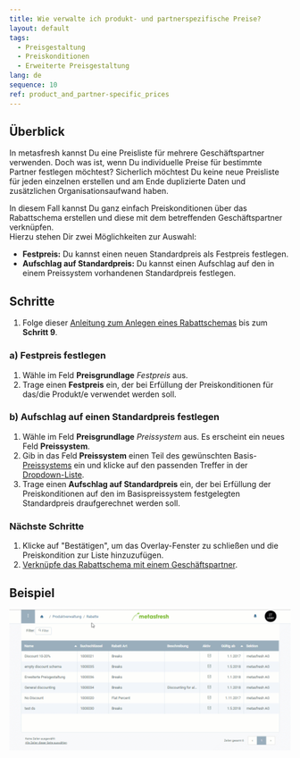 ```yaml
---
title: Wie verwalte ich produkt- und partnerspezifische Preise?
layout: default
tags:
  - Preisgestaltung
  - Preiskonditionen
  - Erweiterte Preisgestaltung
lang: de
sequence: 10
ref: product_and_partner-specific_prices
---
```


## Überblick
In metasfresh kannst Du eine Preisliste für mehrere Geschäftspartner verwenden. Doch was ist, wenn Du individuelle Preise für bestimmte Partner festlegen möchtest? Sicherlich möchtest Du keine neue Preisliste für jeden einzelnen erstellen und am Ende duplizierte Daten und zusätzlichen Organisationsaufwand haben.

In diesem Fall kannst Du ganz einfach Preiskonditionen über das Rabattschema erstellen und diese mit dem betreffenden Geschäftspartner verknüpfen.<br>
Hierzu stehen Dir zwei Möglichkeiten zur Auswahl:

- **Festpreis:** Du kannst einen neuen Standardpreis als Festpreis festlegen.
- **Aufschlag auf Standardpreis:** Du kannst einen Aufschlag auf den in einem Preissystem vorhandenen Standardpreis festlegen.

## Schritte
1. Folge dieser [Anleitung zum Anlegen eines Rabattschemas](Rabattschema_anlegen) bis zum **Schritt 9**.

### a) Festpreis festlegen
1. Wähle im Feld **Preisgrundlage** *Festpreis* aus.
1. Trage einen **Festpreis** ein, der bei Erfüllung der Preiskonditionen für das/die Produkt/e verwendet werden soll.

### b) Aufschlag auf einen Standardpreis festlegen
1. Wähle im Feld **Preisgrundlage** *Preissystem* aus. Es erscheint ein neues Feld **Preissystem**.
1. Gib in das Feld **Preissystem** einen Teil des gewünschten Basis-[Preissystems](Preissystem_anlegen) ein und klicke auf den passenden Treffer in der <a href="Keyboard_Shortcuts_Liste#dropdown" title="Dynamisches Suchfeld (Autocomplete)">Dropdown-Liste</a>.
1. Trage einen **Aufschlag auf Standardpreis** ein, der bei Erfüllung der Preiskonditionen auf den im Basispreissystem festgelegten Standardpreis draufgerechnet werden soll.

### Nächste Schritte
1. Klicke auf "Bestätigen", um das Overlay-Fenster zu schließen und die Preiskondition zur Liste hinzuzufügen.
1. [Verknüpfe das Rabattschema mit einem Geschäftspartner](Rabattschema_mit_GP_verknuepfen).

## Beispiel
![](assets/Produkt_und_partnerspezifische_Preise.gif)
